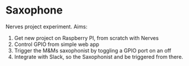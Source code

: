 # Saxophone

Nerves project experiment. Aims:

1. Get new project on Raspberry PI, from scratch with Nerves
2. Control GPIO from simple web app
3. Trigger the M&Ms saxophonist by toggling a GPIO port on an off
4. Integrate with Slack, so the Saxophonist and be triggered from there.
